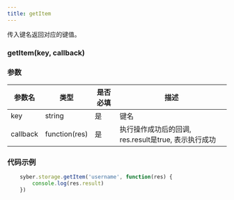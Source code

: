 ```yaml
---
title: getItem
---
```


传入键名返回对应的键值。

### getItem(key, callback)
### 参数
| 参数名     | 类型    | 是否必填 | 描述                         |
| ---------- | ------- | -------- | ---------------------------- |
| key | string | 是       | 键名 |
| callback | function(res) | 是       | 执行操作成功后的回调, res.result是true, 表示执行成功 |


### 代码示例
``` javascript
    syber.storage.getItem('username', function(res) {
        console.log(res.result)
    })
```